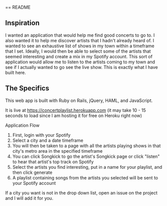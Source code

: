 == README

Inspiration
-------------

I wanted an application that would help me find good concerts to go to. I also wanted it to help me discover artists
that I hadn't already heard of. I wanted to see an exhaustive list of shows in my town within a timeframe that I set.
Ideally, I would then be able to select some of the artists that seemed interesting and create a mix in my Spotify account.
This sort of application would allow me to listen to the artists coming to my town and see if I actually wanted to go see the live show.
This is exactly what I have built here.


The Specifics
--------------

This web app is built with Ruby on Rails, jQuery, HAML, and JavaScript.

It is live at https://concertplaylist.herokuapp.com (it may take 10 - 15 seconds to load
since I am hosting it for free on Heroku right now)

Application Flow

1. First, login with your Spotify
2. Select a city and a date timeframe
3. You will then be taken to a page with all the artists playing shows in that city's metro area in the specified timeframe
4. You can click Songkick to go the artist's Songkick page or click "listen" to hear that artist's top track on Spotify
5. Select the artists you find interesting, put in a name for your playlist, and then click generate
6. A playlist containing songs from the artists you selected will be sent to your Spotify account

If a city you want is not in the drop down list, open an issue on the project and I will add it for you.
